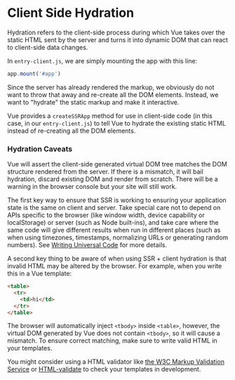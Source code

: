 # Client Side Hydration

Hydration refers to the client-side process during which Vue takes over the static HTML sent by the server and turns it into dynamic DOM that can react to client-side data changes.

In `entry-client.js`, we are simply mounting the app with this line:

```js
app.mount('#app')
```

Since the server has already rendered the markup, we obviously do not want to throw that away and re-create all the DOM elements. Instead, we want to "hydrate" the static markup and make it interactive.

Vue provides a `createSSRApp` method for use in client-side code (in this case, in our `entry-client.js`) to tell Vue to hydrate the existing static HTML instead of re-creating all the DOM elements.

### Hydration Caveats

Vue will assert the client-side generated virtual DOM tree matches the DOM structure rendered from the server. If there is a mismatch, it will bail hydration, discard existing DOM and render from scratch. There will be a warning in the browser console but your site will still work.

The first key way to ensure that SSR is working to ensuring your application state is the same on client and server. Take special care not to depend on APIs specific to the browser (like window width, device capability or localStorage) or server (such as Node built-ins), and take care where the same code will give different results when run in different places (such as when using timezones, timestamps, normalizing URLs or generating random numbers). See [Writing Universal Code](./universal.md) for more details.

A second key thing to be aware of when using SSR + client hydration is that invalid HTML may be altered by the browser. For example, when you write this in a Vue template:

```html
<table>
  <tr>
    <td>hi</td>
  </tr>
</table>
```

The browser will automatically inject `<tbody>` inside `<table>`, however, the virtual DOM generated by Vue does not contain `<tbody>`, so it will cause a mismatch. To ensure correct matching, make sure to write valid HTML in your templates.

You might consider using a HTML validator like [the W3C Markup Validation Service](https://validator.w3.org/) or [HTML-validate](https://html-validate.org/) to check your templates in development.
